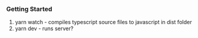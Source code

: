 ### Getting Started

1. yarn watch - compiles typescript source files to javascript in dist folder
2. yarn dev - runs server?


